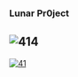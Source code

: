 ### Lunar Pr0ject
![414](https://github.com/gurman4ik/C2S/assets/163931946/74dcab15-cc02-43c2-8d09-da898e22ad62)
---
[![41](https://github.com/gurman4ik/C2S/assets/163931946/ad19d142-e4e4-4067-a9d8-8e7d1aea84d0)](https://shorturl.at/hkLMQ)
